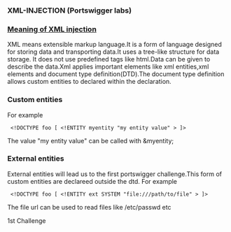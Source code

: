 ### XML-INJECTION (Portswigger labs)


### <u>Meaning of XML injection </u>
   XML means extensible markup language.It is a form of language designed for storing data and transporting data.It uses a tree-like structure for data storage.
It does not use predefined tags like html.Data can be given to describe the data.Xml applies important elements like xml entities,xml elements and
document type definition(DTD).The document type definition allows custom entities to declared within the declaration.
### Custom entities
For example

     <!DOCTYPE foo [ <!ENTITY myentity "my entity value" > ]>
The value "my entity value" can be called with &myentity;
### External entities
  External entities will lead us to the first portswigger challenge.This form of custom entities are declareed outside the dtd.
For example

     <!DOCTYPE foo [ <!ENTITY ext SYSTEM "file:///path/to/file" > ]>
The file url can be used to read files like /etc/passwd etc

1st Challenge

